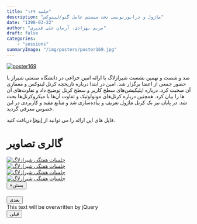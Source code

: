 ```yaml
---
title: "جلسه ۱۶۹"
description: "ماژول و درایورنویسی تحت سیستم عامل گنو/لینوکس"
date: "1398-03-22"
author: "مریم بهزادی، آرمان علی قنبری"
draft: false
categories:
    - "sessions"
summaryImage: "/img/posters/poster169.jpg"
---
```

[![poster169](../../img/posters/poster169.jpg)](../../img/poster169.jpg)
  
صد و شصت و نهمین نشست شیرازلاگ با ارائه امین خزاعی در دانشگاه صنعتی شیراز با حضور جمعی از اعضا برگزار شد. امین در ابتدا درباره تاریخچه کرنل لینوکس و معماری آن صحبت کرد. درباره اپلیکیشن‌های سطح کاربر و سطح کرنل توضیح داد و تفاوت‌های آن ها را بیان کرد. همچنین درباره کرنل‌های مونولوتیک و تفاوت آن‌ها با میکروکرنل‌ها بحث شد. در پایان نیز یک کرنل ماژول تعریف و پیاده‌سازی شد و منابع مفید و کاربردی در این خصوص معرفی گردید.

فایل های این ارائه را می توانید از [اینجا](https://framagit.org/shirazlug/resources/tree/master/presentations/session_169)
دریافت کنید.

<div class="row">
    <div class="col-lg-12">
        <h1 class="page-header">گالری تصاویر</h1>    
            <div class="col-lg-4 col-md-4 col-xs-6 thumb">
            <a class="thumbnail" href="#" data-image-id="" data-toggle="modal" data-title="نشست هفتگی شیرازلاگ با حضور جمعی از دوستان" data-caption="" data-image="../../img/1. cphoto_2019-06-12_18-49-34.jpg" data-target="#image-gallery">
              <img class="img-responsive" src="../../img/1. cphoto_2019-06-12_18-49-34.jpg"
              alt="جلسات هفتگی شیرازلاگ">
            </a>
        </div>
            <div class="col-lg-4 col-md-4 col-xs-6 thumb">
            <a class="thumbnail" href="#" data-image-id="" data-toggle="modal" data-title="نشست هفتگی شیرازلاگ با حضور جمعی از دوستان" data-caption="" data-image="../../img/2. cphoto_2019-06-12_18-49-41.jpg" data-target="#image-gallery">
                <img class="img-responsive" src="../../img/2. cphoto_2019-06-12_18-49-41.jpg"
                alt="جلسات هفتگی شیرازلاگ">
            </a>
        </div>
            <div class="col-lg-4 col-md-4 col-xs-6 thumb">
            <a class="thumbnail" href="#" data-image-id="" data-toggle="modal" data-title="نشست هفتگی شیرازلاگ با حضور جمعی از دوستان" data-caption="" data-image="../../img/3. cphoto_2019-06-12_18-49-42.jpg" data-target="#image-gallery">
                <img class="img-responsive" src="../../img/3. cphoto_2019-06-12_18-49-42.jpg"
                alt="جلسات هفتگی شیرازلاگ">
            </a>
    </div>
     <div class="col-lg-4 col-md-4 col-xs-6 thumb">
            <a class="thumbnail" href="#" data-image-id="" data-toggle="modal" data-title="نشست هفتگی شیرازلاگ با حضور جمعی از دوستان" data-caption="" data-image="../../img/4. cphoto_2019-06-12_18-49-46.jpg" data-target="#image-gallery">
                <img class="img-responsive" src="../../img/4. cphoto_2019-06-12_18-49-46.jpg"
                alt="جلسات هفتگی شیرازلاگ">
            </a>
        </div>
<div class="modal fade" id="image-gallery" tabindex="-1" role="dialog" aria-
 aria-labelledby="myModalLabel" aria-hidden="true">
    <div class="modal-dialog">
        <div class="modal-content">
            <div class="modal-header">
                <button type="button" class="close" data-dismiss="modal"><span aria-hidden="true">×</span><span class="sr-only">بستن</span></button>
                <h4 class="modal-title" id="image-gallery-title"></h4>
            </div>
            <div class="modal-body">
                <img id="image-gallery-image" class="img-responsive" src="">
            </div>
            <div class="modal-footer">
                <div class="col-md-2">
                    <button type="button" class="btn btn-primary" id="show-previous-image">بعدی</button>
                </div>
                <div class="col-md-8 text-justify" id="image-gallery-caption">
                    This text will be overwritten by jQuery
                </div>
                <div class="col-md-2">
                    <button type="button" id="show-next-image" class="btn btn-default">قبلی</button>
                </div>
            </div>
        </div>
    </div>
</div>
</div>
